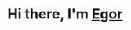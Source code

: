 <h1 align="center">Hi there, I'm <a href="https://daniilshat.ru/" target="_blank">Egor</a> 
<h2 [![Typing SVG](https://readme-typing-svg.herokuapp.com?color=%2336BCF7&lines=Computer+science+student)](https://git.io/typing-svg)</h2>



<!--
**6NovoN6/6NovoN6** is a ✨ _special_ ✨ repository because its `README.md` (this file) appears on your GitHub profile.

Here are some ideas to get you started:

- 🔭 I’m currently working on ...
- 🌱 I’m currently learning ...
- 👯 I’m looking to collaborate on ...
- 🤔 I’m looking for help with ...
- 💬 Ask me about ...
- 📫 How to reach me: ...
- 😄 Pronouns: ...
- ⚡ Fun fact: ...
-->
